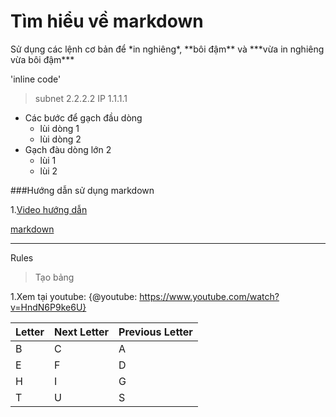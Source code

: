 <h1>Tìm hiểu về markdown</h1>
Sử dụng các lệnh cơ bản để *in nghiêng*, **bôi đậm** và ***vừa in nghiêng vừa bôi đậm***

'inline code' 

>subnet 2.2.2.2
IP 1.1.1.1

- Các bước để gạch đầu dòng 
  - lùi dòng 1
  - lùi dòng 2
- Gạch đàu dòng lớn 2 
  - lùi 1
  - lùi 2

###Hướng dẫn sử dụng markdown

1.[Video hướng dẫn](https://viblo.asia/helps/cach-su-dung-markdown-bxjvZYnwkJZ)

[markdown](https://img.vn/uploads/version/img24-png-20190726133727cbvncjKzsQ.png)

***
Rules

> Tạo bảng

1.Xem tại youtube: 
{@youtube: https://www.youtube.com/watch?v=HndN6P9ke6U}

| Letter | Next Letter | Previous Letter | 
| :----- | :---------- | :-------------- | 
| B      | C           | A               | 
| E      | F           | D               | 
| H      | I           | G               | 
| T      | U           | S               |